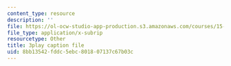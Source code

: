 ```yaml
---
content_type: resource
description: ''
file: https://ol-ocw-studio-app-production.s3.amazonaws.com/courses/15-071-the-analytics-edge-spring-2017/8bb13542fddc5ebc801807137c67b03c_UA3QA3KE4sw.vtt
file_type: application/x-subrip
resourcetype: Other
title: 3play caption file
uid: 8bb13542-fddc-5ebc-8018-07137c67b03c
---
```

